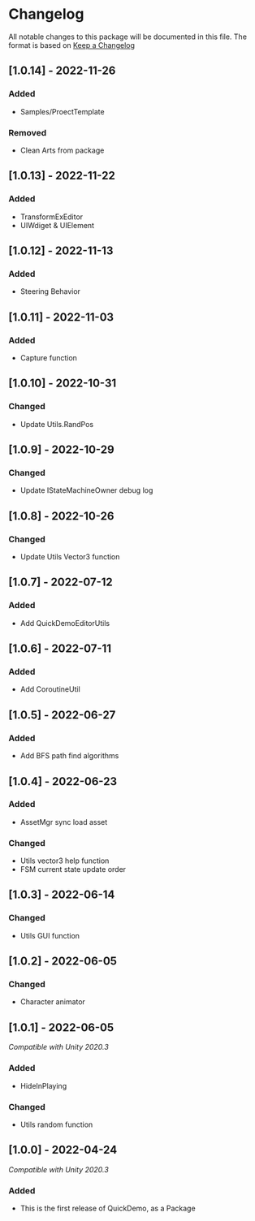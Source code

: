 # Changelog
All notable changes to this package will be documented in this file. The format is based on [Keep a Changelog](http://keepachangelog.com/en/1.0.0/)

## [1.0.14] - 2022-11-26
### Added
- Samples/ProectTemplate
### Removed
- Clean Arts from package

## [1.0.13] - 2022-11-22
### Added
- TransformExEditor
- UIWdiget & UIElement

## [1.0.12] - 2022-11-13
### Added
- Steering Behavior

## [1.0.11] - 2022-11-03
### Added
- Capture function

## [1.0.10] - 2022-10-31
### Changed
- Update Utils.RandPos

## [1.0.9] - 2022-10-29
### Changed
- Update IStateMachineOwner debug log

## [1.0.8] - 2022-10-26
### Changed
- Update Utils Vector3 function

## [1.0.7] - 2022-07-12
### Added
- Add QuickDemoEditorUtils

## [1.0.6] - 2022-07-11
### Added
- Add CoroutineUtil

## [1.0.5] - 2022-06-27
### Added
- Add BFS path find algorithms

## [1.0.4] - 2022-06-23
### Added
- AssetMgr sync load asset
### Changed
- Utils vector3 help function
- FSM current state update order

## [1.0.3] - 2022-06-14
### Changed
- Utils GUI function

## [1.0.2] - 2022-06-05
### Changed
- Character animator

## [1.0.1] - 2022-06-05
*Compatible with Unity 2020.3*
### Added
- HideInPlaying
### Changed
- Utils random function

## [1.0.0] - 2022-04-24
*Compatible with Unity 2020.3*
### Added
- This is the first release of QuickDemo, as a Package
